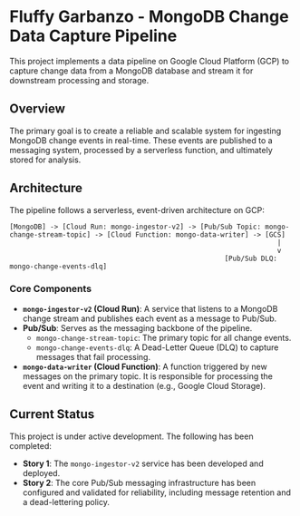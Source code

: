 # Fluffy Garbanzo - MongoDB Change Data Capture Pipeline

This project implements a data pipeline on Google Cloud Platform (GCP) to capture change data from a MongoDB database and stream it for downstream processing and storage.

## Overview

The primary goal is to create a reliable and scalable system for ingesting MongoDB change events in real-time. These events are published to a messaging system, processed by a serverless function, and ultimately stored for analysis.

## Architecture

The pipeline follows a serverless, event-driven architecture on GCP:

```
[MongoDB] -> [Cloud Run: mongo-ingestor-v2] -> [Pub/Sub Topic: mongo-change-stream-topic] -> [Cloud Function: mongo-data-writer] -> [GCS]
                                                                  |
                                                                  v
                                                     [Pub/Sub DLQ: mongo-change-events-dlq]
```

### Core Components

*   **`mongo-ingestor-v2` (Cloud Run)**: A service that listens to a MongoDB change stream and publishes each event as a message to Pub/Sub.
*   **Pub/Sub**: Serves as the messaging backbone of the pipeline.
    *   `mongo-change-stream-topic`: The primary topic for all change events.
    *   `mongo-change-events-dlq`: A Dead-Letter Queue (DLQ) to capture messages that fail processing.
*   **`mongo-data-writer` (Cloud Function)**: A function triggered by new messages on the primary topic. It is responsible for processing the event and writing it to a destination (e.g., Google Cloud Storage).

## Current Status

This project is under active development. The following has been completed:

*   **Story 1**: The `mongo-ingestor-v2` service has been developed and deployed.
*   **Story 2**: The core Pub/Sub messaging infrastructure has been configured and validated for reliability, including message retention and a dead-lettering policy.
